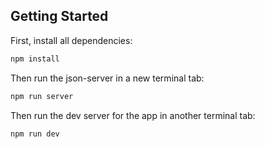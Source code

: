 ## Getting Started

First, install all dependencies:

```bash
npm install
```

Then run the json-server in a new terminal tab:

```bash
npm run server
```

Then run the dev server for the app in another terminal tab:

```bash
npm run dev
```
